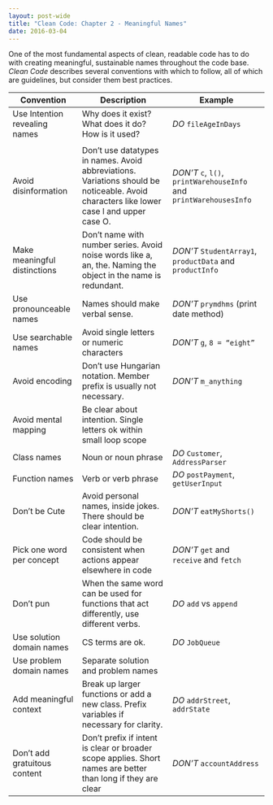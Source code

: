 ```yaml
---
layout: post-wide
title: "Clean Code: Chapter 2 - Meaningful Names"
date: 2016-03-04
---
```


One of the most fundamental aspects of clean, readable code has to do with creating meaningful, sustainable names throughout the code base. *Clean Code* describes several conventions with which to follow, all of which are guidelines, but consider them best practices.

Convention | Description | Example
--- | --- | ---
Use Intention revealing names | Why does it exist? What does it do? How is it used? | *DO* `fileAgeInDays`
 | |
Avoid disinformation | Don’t use datatypes in names. Avoid abbreviations. Variations should be noticeable. Avoid characters like lower case l and upper case O. | *DON’T* `c`, `l()`, `printWarehouseInfo` and `printWarehousesInfo`
Make meaningful distinctions | Don’t name with number series. Avoid noise words like a, an, the. Naming the object in the name is redundant. | *DON’T* `StudentArray1`, `productData` and `productInfo`
Use pronounceable names | Names should make verbal sense. | *DON’T* `prymdhms` (print date method)
Use searchable names | Avoid single letters or numeric characters | *DON’T* `g`, `8 = “eight”`
Avoid encoding | Don’t use Hungarian notation. Member prefix is usually not necessary. | *DON’T* `m_anything`
Avoid mental mapping | Be clear about intention. Single letters ok within small loop scope |
Class names | Noun or noun phrase | *DO* `Customer`, `AddressParser`
Function names | Verb or verb phrase | *DO* `postPayment`, `getUserInput`
Don’t be Cute | Avoid personal names, inside jokes. There should be clear intention. | *DON’T* `eatMyShorts()`
Pick one word per concept | Code should be consistent when actions appear elsewhere in code | *DON’T* `get` and `receive` and `fetch`
Don’t pun | When the same word can be used for functions that act differently, use different verbs. | *DO* `add` vs `append`
Use solution domain names | CS terms are ok. | *DO* `JobQueue`
Use problem domain names | Separate solution and problem names |
Add meaningful context | Break up larger functions or add a new class. Prefix variables if necessary for clarity. | *DO* `addrStreet`, `addrState`
Don’t add gratuitous content | Don’t prefix if intent is clear or broader scope applies. Short names are better than long if they are clear | *DON’T* `accountAddress`